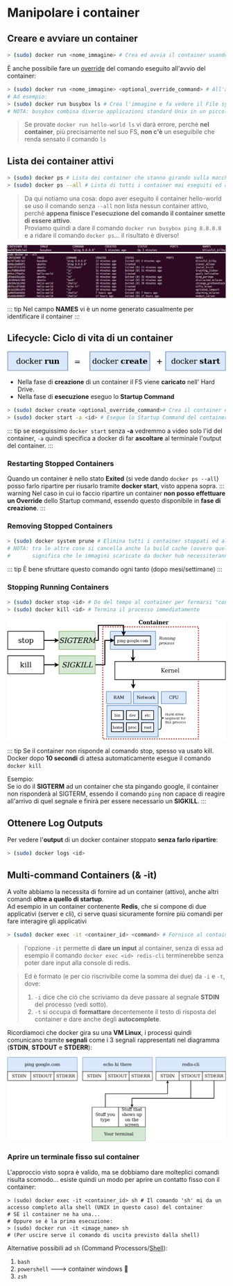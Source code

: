 # Manipolare i container

## Creare e avviare un container
``` bash
> (sudo) docker run <nome_immagine> # Crea ed avvia il container usando l'immagine
```
È anche possibile fare un [override](https://it.wikipedia.org/wiki/Override) del comando eseguito all'avvio del container:
``` bash
> (sudo) docker run <nome_immagine> <optional_override_command> # All'avvio non uso il comando specificato nell'immagine
# Ad esempio:
> (sudo) docker run busybox ls # Crea l'immagine e fa vedere il File system del container
# NOTA: busybox combina diverse applicazioni standard Unix in un piccolo eseguibile
```
> Se provate `docker run hello-world ls` vi darà errore, perchè **nel container**, più precisamente nel suo FS, **non c'è** un eseguibile che renda sensato il comando `ls`

## Lista dei container attivi
``` bash
> (sudo) docker ps # Lista dei container che stanno girando sulla macchina
> (sudo) docker ps --all # Lista di tutti i container mai eseguiti ed anche in esecuzione
```
> Da qui notiamo una cosa: dopo aver eseguito il container hello-world se uso il comando senza `--all` non lista nessun container attivo, perchè **appena finisce l'esecuzione del comando il container smette di essere attivo**.<br>
Proviamo quindi a dare il comando `docker run busybox ping 8.8.8.8` e a ridare il comando `docker ps`... il risultato è diverso!

![screenshot01](./assets/screenshot-01.png)
![screenshot02](./assets/screenshot-02.png)

::: tip
Nel campo **NAMES** vi è un nome generato casualmente per identificare il container
:::

## Lifecycle: Ciclo di vita di un container

![docker-diagrams-09](./assets/docker-diagrams-09.png)

- Nella fase di **creazione** di un container il FS viene **caricato** nell' Hard Drive.
- Nella fase di **esecuzione** eseguo lo **Startup Command**
``` bash
> (sudo) docker create <optional_override_command># Crea il container e soprattutto ne stampa a video l'id
> (sudo) docker start -a <id> # Esegue lo Startup Command del container
```
::: tip
se eseguissimo `docker start` senza **-a** vedremmo a video solo l'id del container, `-a` quindi specifica a docker di far **ascoltare** al terminale l'output del container.
:::

### Restarting Stopped Containers
Quando un container è nello stato **Exited** (si vede dando `docker ps --all`) posso farlo ripartire per riusarlo tramite **docker start**, visto appena sopra.
::: warning
Nel caso in cui io faccio ripartire un container **non posso effettuare un Override** dello Startup command, essendo questo disponibile in **fase di creazione**.
:::

### Removing Stopped Containers
``` bash
> (sudo) docker system prune # Elimina tutti i container stoppati ed altre cose (l'avviso prima della conferma del comando è già dettagliata)
# NOTA: tra le altre cose si cancella anche la build cache (ovvero quella che chiamavo imageCache)
#       significa che le immagini scaricate da docker hub necessiteranno un altro download
```
::: tip
È bene sfruttare questo comando ogni tanto (dopo mesi/settimane)
:::

### Stopping Running Containers
``` bash
> (sudo) docker stop <id> # Do del tempo al container per fermarsi "con le buone"
> (sudo) docker kill <id> # Termina il processo immediatamente
```

![docker-diagrams-11](./assets/docker-diagrams-11.png)

::: tip
Se il container non risponde al comando stop, spesso va usato kill.<br>
Docker dopo **10 secondi** di attesa automaticamente esegue il comando `docker kill`

Esempio:<br>
Se io do il **SIGTERM** ad un container che sta pingando google, il container non risponderà al SIGTERM, essendo il comando `ping` non capace di reagire all'arrivo di quel segnale e finirà per essere necessario un **SIGKILL**.
:::

## Ottenere Log Outputs
Per vedere l'**output** di un docker container stoppato **senza farlo ripartire**:
``` bash
> (sudo) docker logs <id>
```

## Multi-command Containers (& -it)
A volte abbiamo la necessita di fornire ad un container (attivo), anche altri comandi **oltre a quello di startup**.<br>
Ad esempio in un container contenente **Redis**, che si compone di due applicativi (server e cli), ci serve quasi sicuramente fornire più comandi per fare interagire gli applicativi
``` bash
> (sudo) docker exec -it <container_id> <command> # Fornisce al container un comando da eseguire
```
> l'opzione `-it` permette di **dare un input** al container, senza di essa ad esempio il comando `docker exec <id> redis-cli` terminerebbe senza poter dare input alla console di redis.

> Ed è formato (e per cio riscrivibile come la somma dei due) da `-i` e `-t`, dove:
> 1. `-i` dice che ciò che scriviamo da deve passare al segnale **STDIN** del processo (vedi sotto).
> 2. `-t` si occupa di **formattare** decentemente il testo di risposta del container e dare anche degli **autocomplete**.

Ricordiamoci che docker gira su una **VM Linux**, i processi quindi comunicano tramite **segnali** come i 3 segnali rappresentati nel diagramma (**STDIN**, **STDOUT** e **STDERR**):

![docker-diagrams-12](./assets/docker-diagrams-12.png)

### Aprire un terminale fisso sul container
L'approccio visto sopra è valido, ma se dobbiamo dare molteplici comandi risulta scomodo... esiste quindi un modo per aprire un contatto fisso con il container:
``` bash{3}
> (sudo) docker exec -it <container_id> sh # Il comando 'sh' mi da un accesso completo alla shell (UNIX in questo caso) del container
# SE il container ne ha una...
# Oppure se è la prima esecuzione:
> (sudo) docker run -it <image_name> sh
# (Per uscire serve il comando di uscita previsto dalla shell)
```
Alternative possibili ad `sh` (Command Processors/[Shell](https://it.wikipedia.org/wiki/Shell_(informatica))):
1. `bash`
2. `powershell` ---> container windows :nauseated_face:
3. `zsh`

